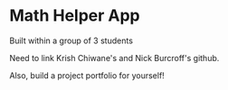 # Math Helper App

Built within a group of 3 students

Need to link Krish Chiwane's and Nick Burcroff's github. 

Also, build a project portfolio for yourself!
